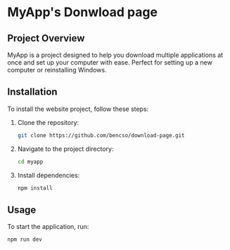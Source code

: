 # MyApp's Donwload page

## Project Overview
MyApp is a project designed to help you download multiple applications at once and set up your computer with ease. Perfect for setting up a new computer or reinstalling Windows.

## Installation
To install the website project, follow these steps:

1. Clone the repository:
    ```sh
    git clone https://github.com/bencso/download-page.git
    ```
2. Navigate to the project directory:
    ```sh
    cd myapp
    ```
3. Install dependencies:
    ```sh
    npm install
    ```

## Usage
To start the application, run:
```sh
npm run dev
